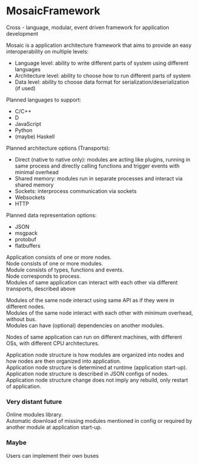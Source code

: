 # MosaicFramework
Cross - language, modular, event driven framework for application development

Mosaic is a application architecture framework that aims to provide an easy interoperability on multiple levels:
 * Language level: ability to write different parts of system using different languages
 * Architecture level: ability to choose how to run different parts of system
 * Data level: ability to choose data format for serialization/deserialization (if used)

Planned languages to support:
 * C/C++
 * D
 * JavaScript
 * Python
 * (maybe) Haskell
 
 Planned architecture options (Transports):
  * Direct (native to native only): modules are acting like plugins, running in same process and directly calling functions and trigger events with minimal overhead
  * Shared memory: modules run in separate processes and interact via shared memory
  * Sockets: interprocess communication via sockets
  * Websockets
  * HTTP
  
 Planned data representation options:
  * JSON
  * msgpack
  * protobuf
  * flatbuffers

Application consists of one or more nodes.  
Node consists of one or more modules.  
Module consists of types, functions and events.  
Node corresponds to process.  
Modules of same application can interact with each other via different transports, described above

Modules of the same node interact using same API as if they were in different nodes.  
Modules of the same node interact with each other with minimum overhead, without bus.  
Modules can have (optional) dependencies on another modules.  

Nodes of same application can run on different machines, with different OSs, with different CPU architectures.  

Application node structure is how modules are organized into nodes and how nodes are then organized into application.  
Application node structure is determined at runtime (application start-up).  
Application node structure is described in JSON configs of nodes.  
Application node structure change does not imply any rebuild, only restart of application.  

### Very distant future
Online modules library.  
Automatic download of missing modules mentioned in config or required by another module at application start-up.  

### Maybe
Users can implement their own buses
